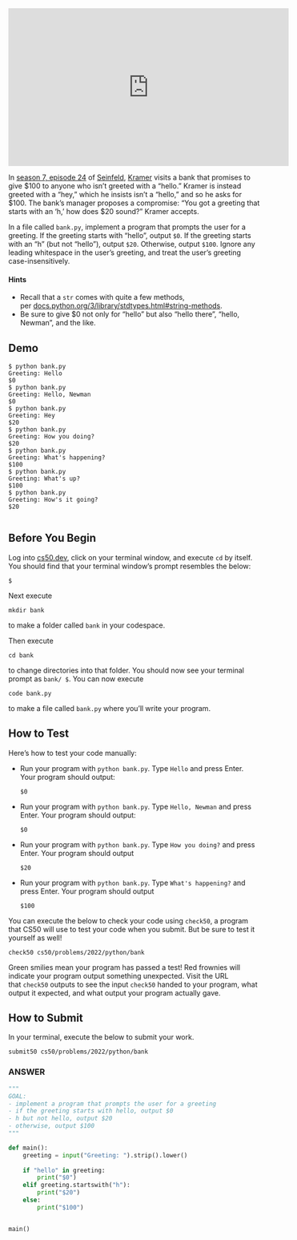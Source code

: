 <iframe width="560" height="315" 
src="https://youtu.be/IN6cJ_wGmsk" 
title="YouTube video player" 
frameborder="0" 
allow="accelerometer; autoplay; clipboard-write; encrypted-media; gyroscope; picture-in-picture" 
allowfullscreen></iframe>

In [season 7, episode 24](https://en.wikipedia.org/wiki/The_Invitations) of [Seinfeld](https://en.wikipedia.org/wiki/Seinfeld), [Kramer](https://en.wikipedia.org/wiki/Cosmo_Kramer) visits a bank that promises to give $100 to anyone who isn’t greeted with a “hello.” Kramer is instead greeted with a “hey,” which he insists isn’t a “hello,” and so he asks for $100. The bank’s manager proposes a compromise: “You got a greeting that starts with an ‘h,’ how does $20 sound?” Kramer accepts.

In a file called `bank.py`, implement a program that prompts the user for a greeting. If the greeting starts with “hello”, output `$0`. If the greeting starts with an “h” (but not “hello”), output `$20`. Otherwise, output `$100`. Ignore any leading whitespace in the user’s greeting, and treat the user’s greeting case-insensitively.

#### Hints
- Recall that a `str` comes with quite a few methods, per [docs.python.org/3/library/stdtypes.html#string-methods](https://docs.python.org/3/library/stdtypes.html#string-methods).
- Be sure to give $0 not only for “hello” but also “hello there”, “hello, Newman”, and the like.

## Demo
```
$ python bank.py
Greeting: Hello
$0
$ python bank.py
Greeting: Hello, Newman
$0
$ python bank.py
Greeting: Hey
$20
$ python bank.py
Greeting: How you doing?
$20
$ python bank.py
Greeting: What's happening?
$100
$ python bank.py
Greeting: What's up?
$100
$ python bank.py
Greeting: How's it going?
$20


```

## Before You Begin

Log into [cs50.dev](https://cs50.dev/), click on your terminal window, and execute `cd` by itself. You should find that your terminal window’s prompt resembles the below:

```
$
```

Next execute

```
mkdir bank
```

to make a folder called `bank` in your codespace.

Then execute

```
cd bank
```

to change directories into that folder. You should now see your terminal prompt as `bank/ $`. You can now execute

```
code bank.py
```

to make a file called `bank.py` where you’ll write your program.

## How to Test

Here’s how to test your code manually:

- Run your program with `python bank.py`. Type `Hello` and press Enter. Your program should output:
    
    ```
    $0 
    ```
    
- Run your program with `python bank.py`. Type `Hello, Newman` and press Enter. Your program should output:
    
    ```
    $0
    ```
    
- Run your program with `python bank.py`. Type `How you doing?` and press Enter. Your program should output
    
    ```
    $20
    ```
    
- Run your program with `python bank.py`. Type `What's happening?` and press Enter. Your program should output
    
    ```
    $100
    ```
    

You can execute the below to check your code using `check50`, a program that CS50 will use to test your code when you submit. But be sure to test it yourself as well!

```
check50 cs50/problems/2022/python/bank
```

Green smilies mean your program has passed a test! Red frownies will indicate your program output something unexpected. Visit the URL that `check50` outputs to see the input `check50` handed to your program, what output it expected, and what output your program actually gave.

## How to Submit

In your terminal, execute the below to submit your work.

```
submit50 cs50/problems/2022/python/bank
```



### ANSWER
```python
"""
GOAL:
- implement a program that prompts the user for a greeting
- if the greeting starts with hello, output $0
- h but not hello, output $20
- otherwise, output $100
"""

def main():
	greeting = input("Greeting: ").strip().lower()
	
	if "hello" in greeting:
		print("$0")
	elif greeting.startswith("h"):
		print("$20")
	else:
		print("$100")


main()
```